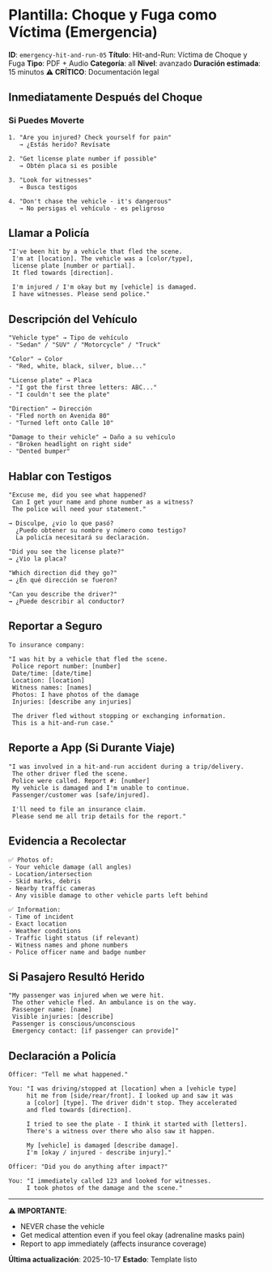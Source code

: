 # Plantilla: Choque y Fuga como Víctima (Emergencia)

**ID**: `emergency-hit-and-run-05`
**Título**: Hit-and-Run: Víctima de Choque y Fuga
**Tipo**: PDF + Audio
**Categoría**: all
**Nivel**: avanzado
**Duración estimada**: 15 minutos
**⚠️ CRÍTICO**: Documentación legal

## Inmediatamente Después del Choque

### Si Puedes Moverte

```
1. "Are you injured? Check yourself for pain"
   → ¿Estás herido? Revísate

2. "Get license plate number if possible"
   → Obtén placa si es posible

3. "Look for witnesses"
   → Busca testigos

4. "Don't chase the vehicle - it's dangerous"
   → No persigas el vehículo - es peligroso
```

## Llamar a Policía

```
"I've been hit by a vehicle that fled the scene.
 I'm at [location]. The vehicle was a [color/type],
 license plate [number or partial].
 It fled towards [direction].

 I'm injured / I'm okay but my [vehicle] is damaged.
 I have witnesses. Please send police."
```

## Descripción del Vehículo

```
"Vehicle type" → Tipo de vehículo
- "Sedan" / "SUV" / "Motorcycle" / "Truck"

"Color" → Color
- "Red, white, black, silver, blue..."

"License plate" → Placa
- "I got the first three letters: ABC..."
- "I couldn't see the plate"

"Direction" → Dirección
- "Fled north on Avenida 80"
- "Turned left onto Calle 10"

"Damage to their vehicle" → Daño a su vehículo
- "Broken headlight on right side"
- "Dented bumper"
```

## Hablar con Testigos

```
"Excuse me, did you see what happened?
 Can I get your name and phone number as a witness?
 The police will need your statement."

→ Disculpe, ¿vio lo que pasó?
  ¿Puedo obtener su nombre y número como testigo?
  La policía necesitará su declaración.

"Did you see the license plate?"
→ ¿Vio la placa?

"Which direction did they go?"
→ ¿En qué dirección se fueron?

"Can you describe the driver?"
→ ¿Puede describir al conductor?
```

## Reportar a Seguro

```
To insurance company:

"I was hit by a vehicle that fled the scene.
 Police report number: [number]
 Date/time: [date/time]
 Location: [location]
 Witness names: [names]
 Photos: I have photos of the damage
 Injuries: [describe any injuries]

 The driver fled without stopping or exchanging information.
 This is a hit-and-run case."
```

## Reporte a App (Si Durante Viaje)

```
"I was involved in a hit-and-run accident during a trip/delivery.
 The other driver fled the scene.
 Police were called. Report #: [number]
 My vehicle is damaged and I'm unable to continue.
 Passenger/customer was [safe/injured].

 I'll need to file an insurance claim.
 Please send me all trip details for the report."
```

## Evidencia a Recolectar

```
✅ Photos of:
- Your vehicle damage (all angles)
- Location/intersection
- Skid marks, debris
- Nearby traffic cameras
- Any visible damage to other vehicle parts left behind

✅ Information:
- Time of incident
- Exact location
- Weather conditions
- Traffic light status (if relevant)
- Witness names and phone numbers
- Police officer name and badge number
```

## Si Pasajero Resultó Herido

```
"My passenger was injured when we were hit.
 The other vehicle fled. An ambulance is on the way.
 Passenger name: [name]
 Visible injuries: [describe]
 Passenger is conscious/unconscious
 Emergency contact: [if passenger can provide]"
```

## Declaración a Policía

```
Officer: "Tell me what happened."

You: "I was driving/stopped at [location] when a [vehicle type]
     hit me from [side/rear/front]. I looked up and saw it was
     a [color] [type]. The driver didn't stop. They accelerated
     and fled towards [direction].

     I tried to see the plate - I think it started with [letters].
     There's a witness over there who also saw it happen.

     My [vehicle] is damaged [describe damage].
     I'm [okay / injured - describe injury]."

Officer: "Did you do anything after impact?"

You: "I immediately called 123 and looked for witnesses.
     I took photos of the damage and the scene."
```

---

**⚠️ IMPORTANTE**:
- NEVER chase the vehicle
- Get medical attention even if you feel okay (adrenaline masks pain)
- Report to app immediately (affects insurance coverage)

**Última actualización**: 2025-10-17
**Estado**: Template listo
